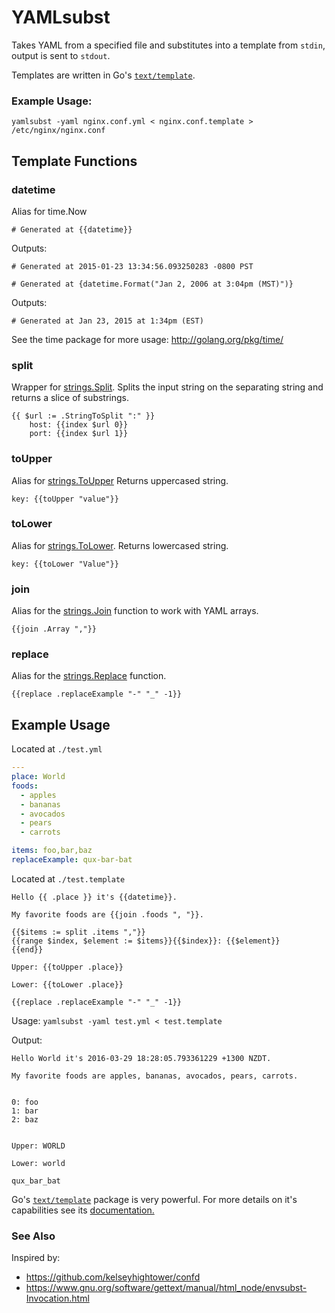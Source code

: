 # YAMLsubst

Takes YAML from a specified file and substitutes into a template from `stdin`, output is sent to `stdout`.

Templates are written in Go's [`text/template`](http://golang.org/pkg/text/template/).

### Example Usage:

`yamlsubst -yaml nginx.conf.yml < nginx.conf.template > /etc/nginx/nginx.conf`

## Template Functions

### datetime

Alias for time.Now

```
# Generated at {{datetime}}
```

Outputs:

```
# Generated at 2015-01-23 13:34:56.093250283 -0800 PST
```

```
# Generated at {datetime.Format("Jan 2, 2006 at 3:04pm (MST)")}
```

Outputs:

```
# Generated at Jan 23, 2015 at 1:34pm (EST)
```

See the time package for more usage: http://golang.org/pkg/time/

### split

Wrapper for [strings.Split](http://golang.org/pkg/strings/#Split). Splits the input string on the separating string and returns a slice of substrings.

```
{{ $url := .StringToSplit ":" }}
    host: {{index $url 0}}
    port: {{index $url 1}}
```

### toUpper

Alias for [strings.ToUpper](http://golang.org/pkg/strings/#ToUpper) Returns uppercased string.

```
key: {{toUpper "value"}}
```

### toLower

Alias for [strings.ToLower](http://golang.org/pkg/strings/#ToLower). Returns lowercased string.

```
key: {{toLower "Value"}}
```

### join

Alias for the [strings.Join](http://golang.org/pkg/strings/#Join) function to work with YAML arrays.

```
{{join .Array ","}}
```

### replace

Alias for the [strings.Replace](http://golang.org/pkg/strings/#Replace) function.

```
{{replace .replaceExample "-" "_" -1}}
```

## Example Usage

Located at `./test.yml`

```yaml
---
place: World
foods:
  - apples
  - bananas
  - avocados
  - pears
  - carrots

items: foo,bar,baz
replaceExample: qux-bar-bat

```

Located at `./test.template`

```text
Hello {{ .place }} it's {{datetime}}.

My favorite foods are {{join .foods ", "}}.

{{$items := split .items ","}}
{{range $index, $element := $items}}{{$index}}: {{$element}}
{{end}}

Upper: {{toUpper .place}}

Lower: {{toLower .place}}

{{replace .replaceExample "-" "_" -1}}
```

Usage: `yamlsubst -yaml test.yml < test.template `

Output:

```text
Hello World it's 2016-03-29 18:28:05.793361229 +1300 NZDT.

My favorite foods are apples, bananas, avocados, pears, carrots.


0: foo
1: bar
2: baz


Upper: WORLD

Lower: world

qux_bar_bat
```

Go's [`text/template`](http://golang.org/pkg/text/template/) package is very powerful. For more details on it's capabilities see its [documentation.](http://golang.org/pkg/text/template/)


### See Also

Inspired by:

- https://github.com/kelseyhightower/confd
- https://www.gnu.org/software/gettext/manual/html_node/envsubst-Invocation.html
